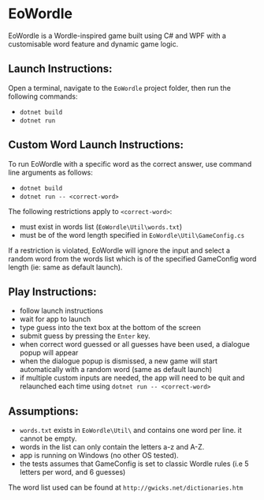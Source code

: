 # EoWordle

EoWordle is a Wordle-inspired game built using C# and WPF with a customisable word feature and dynamic game logic.

## Launch Instructions:
Open a terminal, navigate to the `EoWordle` project folder, then run the following commands:
- `dotnet build`
- `dotnet run`

## Custom Word Launch Instructions:
To run EoWordle with a specific word as the correct answer, use command line arguments as follows:
- `dotnet build`
- `dotnet run -- <correct-word>`

The following restrictions apply to `<correct-word>`:
- must exist in words list (`EoWordle\Util\words.txt`)
- must be of the word length specified in `EoWordle\Util\GameConfig.cs`

If a restriction is violated, EoWordle will ignore the input and select a random word from the words list which is of the specified GameConfig word length (ie: same as default launch).

## Play Instructions:
- follow launch instructions
- wait for app to launch
- type guess into the text box at the bottom of the screen
- submit guess by pressing the `Enter` key.
- when correct word guessed or all guesses have been used, a dialogue popup will appear
- when the dialogue popup is dismissed, a new game will start automatically with a random word (same as default launch)
- if multiple custom inputs are needed, the app will need to be quit and relaunched each time using `dotnet run -- <correct-word>`


## Assumptions:
- `words.txt` exists in `EoWordle\Util\` and contains one word per line. it cannot be empty.
- words in the list can only contain the letters a-z and A-Z.
- app is running on Windows (no other OS tested).
- the tests assumes that GameConfig is set to classic Wordle rules (i.e 5 letters per word, and 6 guesses)

The word list used can be found at `http://gwicks.net/dictionaries.htm`